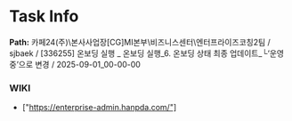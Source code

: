 # Task Info

**Path:** 카페24(주)\본사사업장\[CG]MI본부\비즈니스센터\엔터프라이즈코칭2팀 / sjbaek / [336255] 온보딩 실행 _ 온보딩 실행_6. 온보딩 상태 최종 업데이트_└‘운영 중’으로 변경 / 2025-09-01_00-00-00

### WIKI
- ["https://enterprise-admin.hanpda.com/"]

